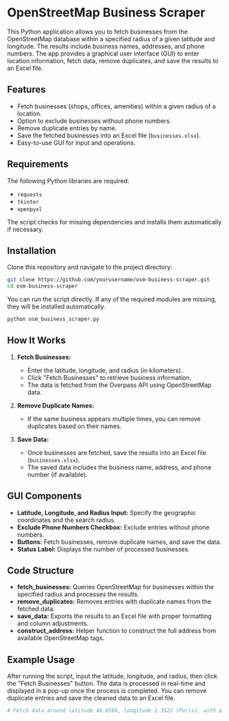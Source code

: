 
# OpenStreetMap Business Scraper

This Python application allows you to fetch businesses from the OpenStreetMap database within a specified radius of a given latitude and longitude. The results include business names, addresses, and phone numbers. The app provides a graphical user interface (GUI) to enter location information, fetch data, remove duplicates, and save the results to an Excel file.

## Features

- Fetch businesses (shops, offices, amenities) within a given radius of a location.
- Option to exclude businesses without phone numbers.
- Remove duplicate entries by name.
- Save the fetched businesses into an Excel file (`businesses.xlsx`).
- Easy-to-use GUI for input and operations.

## Requirements

The following Python libraries are required:

- `requests`
- `tkinter`
- `openpyxl`

The script checks for missing dependencies and installs them automatically if necessary.

## Installation

Clone this repository and navigate to the project directory:

```bash
git clone https://github.com/yourusername/osm-business-scraper.git
cd osm-business-scraper
```

You can run the script directly. If any of the required modules are missing, they will be installed automatically.

```bash
python osm_business_scraper.py
```

## How It Works

1. **Fetch Businesses:**
   - Enter the latitude, longitude, and radius (in kilometers).
   - Click "Fetch Businesses" to retrieve business information.
   - The data is fetched from the Overpass API using OpenStreetMap data.

2. **Remove Duplicate Names:**
   - If the same business appears multiple times, you can remove duplicates based on their names.

3. **Save Data:**
   - Once businesses are fetched, save the results into an Excel file (`businesses.xlsx`).
   - The saved data includes the business name, address, and phone number (if available).

## GUI Components

- **Latitude, Longitude, and Radius Input:** Specify the geographic coordinates and the search radius.
- **Exclude Phone Numbers Checkbox:** Exclude entries without phone numbers.
- **Buttons:** Fetch businesses, remove duplicate names, and save the data.
- **Status Label:** Displays the number of processed businesses.

## Code Structure

- **fetch_businesses:** Queries OpenStreetMap for businesses within the specified radius and processes the results.
- **remove_duplicates:** Removes entries with duplicate names from the fetched data.
- **save_data:** Exports the results to an Excel file with proper formatting and column adjustments.
- **construct_address:** Helper function to construct the full address from available OpenStreetMap tags.

## Example Usage

After running the script, input the latitude, longitude, and radius, then click the "Fetch Businesses" button. The data is processed in real-time and displayed in a pop-up once the process is completed. You can remove duplicate entries and save the cleaned data to an Excel file.

```bash
# Fetch data around latitude 48.8566, longitude 2.3522 (Paris), with a radius of 2km.
```

